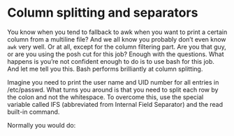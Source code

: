 # Column splitting and separators

You know when you tend to fallback to awk when you want to print a certain column from a multiline file? And we all know you probably don’t even know `awk` very well. Or at all, except for the column filtering part. Are you that guy, or are you using the posh cut for this job? Enough with the questions. What happens is you’re not confident enough to do is to use bash for this job. And let me tell you this. Bash performs brilliantly at column splitting.

Imagine you need to print the user name and UID number for all entries in /etc/passwd. What turns you around is that you need to split each row by the colon and not the whitespace. To overcome this, use the special variable called IFS (abbreviated from Internal Field Separator) and the read built-in command.

Normally you would do:

